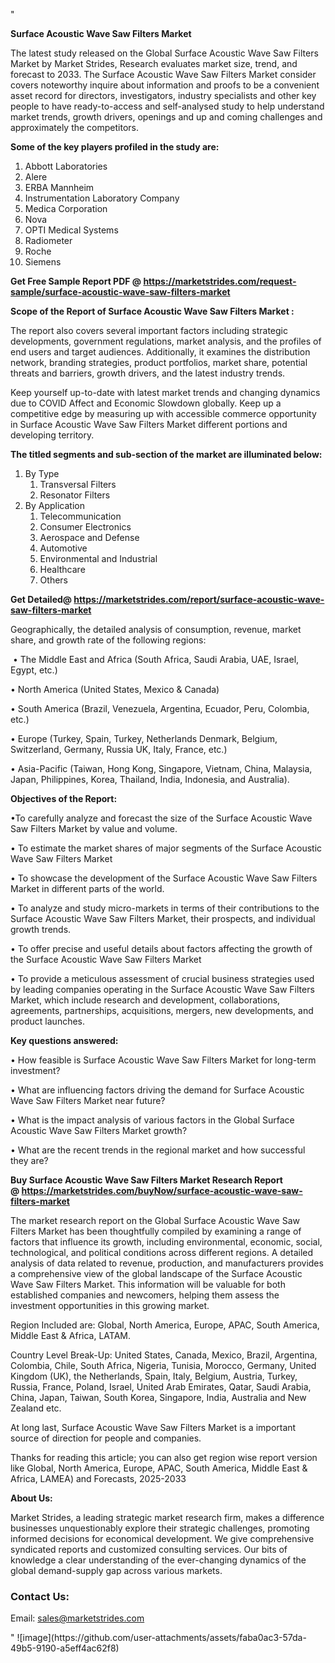 "<p><strong>Surface Acoustic Wave Saw Filters Market</strong></p>
<p>The latest study released on the Global Surface Acoustic Wave Saw Filters Market by Market Strides, Research evaluates market size, trend, and forecast to 2033. The Surface Acoustic Wave Saw Filters Market consider covers noteworthy inquire about information and proofs to be a convenient asset record for directors, investigators, industry specialists and other key people to have ready-to-access and self-analysed study to help understand market trends, growth drivers, openings and up and coming challenges and approximately the competitors.</p>
<p><strong> Some of the key players profiled in the study are: </strong></p>
<p><ol><li>Abbott Laboratories</li><li>Alere</li><li>ERBA Mannheim</li><li>Instrumentation Laboratory Company</li><li>Medica Corporation</li><li>Nova</li><li>OPTI Medical Systems</li><li>Radiometer</li><li>Roche</li><li>Siemens</li></ol></p>
<p><strong>Get Free Sample Report PDF @ <a href=https://marketstrides.com/request-sample/surface-acoustic-wave-saw-filters-market>https://marketstrides.com/request-sample/surface-acoustic-wave-saw-filters-market</a></strong></p>
<p><strong> Scope of the Report of Surface Acoustic Wave Saw Filters Market : </strong></p>
<p>The report also covers several important factors including strategic developments, government regulations, market analysis, and the profiles of end users and target audiences. Additionally, it examines the distribution network, branding strategies, product portfolios, market share, potential threats and barriers, growth drivers, and the latest industry trends.</p>
<p>Keep yourself up-to-date with latest market trends and changing dynamics due to COVID Affect and Economic Slowdown globally. Keep up a competitive edge by measuring up with accessible commerce opportunity in Surface Acoustic Wave Saw Filters Market different portions and developing territory.</p>
<p><strong> The titled segments and sub-section of the market are illuminated below: </strong></p>
<p><ol><li>By Type<ol><li>Transversal Filters</li><li>Resonator Filters</li></ol></li><li>By Application<ol><li>Telecommunication</li><li>Consumer Electronics</li><li>Aerospace and Defense</li><li>Automotive</li><li>Environmental and Industrial</li><li>Healthcare</li><li>Others</li></ol></li></ol></p>
<p><strong>Get Detailed@ <a href=https://marketstrides.com/report/surface-acoustic-wave-saw-filters-market>https://marketstrides.com/report/surface-acoustic-wave-saw-filters-market</a></strong></p>
<p>Geographically, the detailed analysis of consumption, revenue, market share, and growth rate of the following regions:</p>
<p>&nbsp;&bull; The Middle East and Africa (South Africa, Saudi Arabia, UAE, Israel, Egypt, etc.)</p>
<p>&bull; North America (United States, Mexico &amp; Canada)</p>
<p>&bull; South America (Brazil, Venezuela, Argentina, Ecuador, Peru, Colombia, etc.)</p>
<p>&bull; Europe (Turkey, Spain, Turkey, Netherlands Denmark, Belgium, Switzerland, Germany, Russia UK, Italy, France, etc.)</p>
<p>&bull; Asia-Pacific (Taiwan, Hong Kong, Singapore, Vietnam, China, Malaysia, Japan, Philippines, Korea, Thailand, India, Indonesia, and Australia).</p>
<p><strong>Objectives of the Report: </strong></p>
<p>&bull;To carefully analyze and forecast the size of the Surface Acoustic Wave Saw Filters Market by value and volume.</p>
<p>&bull; To estimate the market shares of major segments of the Surface Acoustic Wave Saw Filters Market</p>
<p>&bull; To showcase the development of the Surface Acoustic Wave Saw Filters Market in different parts of the world.</p>
<p>&bull; To analyze and study micro-markets in terms of their contributions to the Surface Acoustic Wave Saw Filters Market, their prospects, and individual growth trends.</p>
<p>&bull; To offer precise and useful details about factors affecting the growth of the Surface Acoustic Wave Saw Filters Market</p>
<p>&bull; To provide a meticulous assessment of crucial business strategies used by leading companies operating in the Surface Acoustic Wave Saw Filters Market, which include research and development, collaborations, agreements, partnerships, acquisitions, mergers, new developments, and product launches.</p>
<p><strong>Key questions answered: </strong></p>
<p>&bull; How feasible is Surface Acoustic Wave Saw Filters Market for long-term investment?</p>
<p>&bull; What are influencing factors driving the demand for Surface Acoustic Wave Saw Filters Market near future?</p>
<p>&bull; What is the impact analysis of various factors in the Global Surface Acoustic Wave Saw Filters Market growth?</p>
<p>&bull; What are the recent trends in the regional market and how successful they are?</p>
<p><strong>Buy Surface Acoustic Wave Saw Filters Market Research Report @&nbsp;<a href=https://marketstrides.com/buyNow/surface-acoustic-wave-saw-filters-market>https://marketstrides.com/buyNow/surface-acoustic-wave-saw-filters-market</a></strong></p>
<p>The market research report on the Global Surface Acoustic Wave Saw Filters Market has been thoughtfully compiled by examining a range of factors that influence its growth, including environmental, economic, social, technological, and political conditions across different regions. A detailed analysis of data related to revenue, production, and manufacturers provides a comprehensive view of the global landscape of the Surface Acoustic Wave Saw Filters Market. This information will be valuable for both established companies and newcomers, helping them assess the investment opportunities in this growing market.</p>
<p>Region Included are: Global, North America, Europe, APAC, South America, Middle East &amp; Africa, LATAM.</p>
<p>Country Level Break-Up: United States, Canada, Mexico, Brazil, Argentina, Colombia, Chile, South Africa, Nigeria, Tunisia, Morocco, Germany, United Kingdom (UK), the Netherlands, Spain, Italy, Belgium, Austria, Turkey, Russia, France, Poland, Israel, United Arab Emirates, Qatar, Saudi Arabia, China, Japan, Taiwan, South Korea, Singapore, India, Australia and New Zealand etc.</p>
<p>At long last, Surface Acoustic Wave Saw Filters Market is a important source of direction for people and companies.</p>
<p>Thanks for reading this article; you can also get region wise report version like Global, North America, Europe, APAC, South America, Middle East &amp; Africa, LAMEA) and Forecasts, 2025-2033</p>
<p><strong>About Us: </strong></p>
<p>Market Strides, a leading strategic market research firm, makes a difference businesses unquestionably explore their strategic challenges, promoting informed decisions for economical development. We give comprehensive syndicated reports and customized consulting services. Our bits of knowledge a clear understanding of the ever-changing dynamics of the global demand-supply gap across various markets.</p>
<h3>Contact Us:</h3>
<p>Email: <a href=mailto:sales@marketstrides.com>sales@marketstrides.com</a></p>"
![image](https://github.com/user-attachments/assets/faba0ac3-57da-49b5-9190-a5eff4ac62f8)
